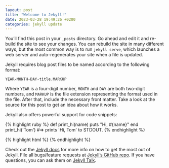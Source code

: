 ```yaml
---
layout: post
title: "Welcome to Jekyll!"
date: 2023-03-28 19:49:26 +0200
categories: jekyll update
---
```


You’ll find this post in your `_posts` directory. Go ahead and edit it and re-build the site to see your changes. You can rebuild the site in many different ways, but the most common way is to run `jekyll serve`, which launches a web server and auto-regenerates your site when a file is updated.

Jekyll requires blog post files to be named according to the following format:

`YEAR-MONTH-DAY-title.MARKUP`

Where `YEAR` is a four-digit number, `MONTH` and `DAY` are both two-digit numbers, and `MARKUP` is the file extension representing the format used in the file. After that, include the necessary front matter. Take a look at the source for this post to get an idea about how it works.

Jekyll also offers powerful support for code snippets:

{% highlight ruby %}
def print_hi(name)
puts "Hi, #{name}"
end
print_hi('Tom')
#=> prints 'Hi, Tom' to STDOUT.
{% endhighlight %}

{% highlight html %}
<template>

<article class="slds-card">
<div class="slds-card__header slds-grid">
</div>
<div class="slds-card__body slds-card__body_inner">
<h2 class="slds-text-heading_medium slds-m-bottom_medium">
Ask anything to ChatGPT.
</h2>
<div class="slds-form-element">
<div class="slds-form-element__control slds-border_bottom">
<div class="slds-form-element__static">
<p>{data}</p>
</div>
<!-- Default/basic -->
<div class="slds-p-around_medium lgc-bg">
<lightning-input value={questionToAsk} onenter={handleCallout} onkeypress={handleEnter} type="text"
                            label="Enter some text"></lightning-input>
</div>
</div>
</div>
</div>
</article>
</template>
{% endhighlight %}

Check out the [Jekyll docs][jekyll-docs] for more info on how to get the most out of Jekyll. File all bugs/feature requests at [Jekyll’s GitHub repo][jekyll-gh]. If you have questions, you can ask them on [Jekyll Talk][jekyll-talk].

[jekyll-docs]: https://jekyllrb.com/docs/home
[jekyll-gh]: https://github.com/jekyll/jekyll
[jekyll-talk]: https://talk.jekyllrb.com/
